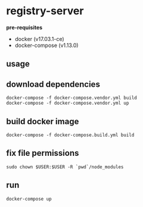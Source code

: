 # registry-server
<Description goes here>

**pre-requisites**
- docker (v17.03.1-ce)
- docker-compose (v1.13.0)

## usage

## download dependencies
```shell
docker-compose -f docker-compose.vendor.yml build
docker-compose -f docker-compose.vendor.yml up
```

## build docker image
```shell
docker-compose -f docker-compose.build.yml build
```

## fix file permissions
```shell
sudo chown $USER:$USER -R `pwd`/node_modules
```

## run
```shell
docker-compose up
```